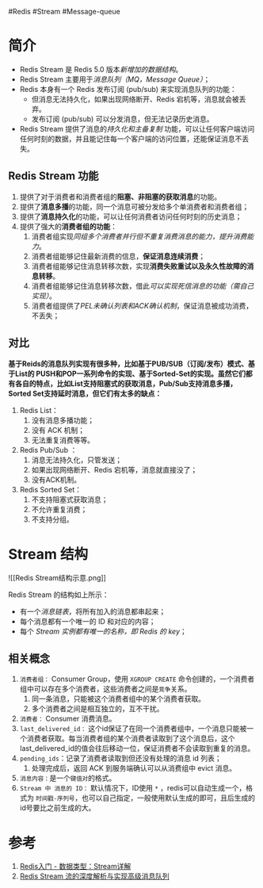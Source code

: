 #Redis #Stream #Message-queue

# 简介
- Redis Stream 是 Redis 5.0 版本*新增加的数据结构*。
- Redis Stream 主要用于*消息队列（MQ，Message Queue）*；
- Redis 本身有一个 Redis 发布订阅 (pub/sub) 来实现消息队列的功能：
	- 但消息无法持久化，如果出现网络断开、Redis 宕机等，消息就会被丢弃。
	- 发布订阅 (pub/sub) 可以分发消息，但无法记录历史消息。
- Redis Stream 提供了消息的*持久化和主备复制* 功能，可以让任何客户端访问任何时刻的数据，并且能记住每一个客户端的访问位置，还能保证消息不丢失。

## Redis Stream 功能

1.  提供了对于消费者和消费者组的**阻塞、非阻塞的获取消息**的功能。
2.  提供了**消息多播**的功能，同一个消息可被分发给多个单消费者和消费者组；
3.  提供了**消息持久化**的功能，可以让任何消费者访问任何时刻的历史消息；
4.  提供了强大的**消费者组的功能**：
    1.  消费者组实现*同组多个消费者并行但不重复消费消息的能力，提升消费能力*。
    2.  消费者组能够记住最新消费的信息，**保证消息连续消费**；
    3.  消费者组能够记住消息转移次数，实现**消费失败重试以及永久性故障的消息转移**。
    4.  消费者组能够记住消息转移次数，借此*可以实现死信消息的功能（需自己实现）*。
    5.  消费者组提供了*PEL未确认列表和ACK确认机制*，保证消息被成功消费，不丢失；

  
## 对比
**基于Reids的消息队列实现有很多种，比如基于PUB/SUB（订阅/发布）模式、基于List的 PUSH和POP一系列命令的实现、基于Sorted-Set的实现。虽然它们都有各自的特点，比如List支持阻塞式的获取消息，Pub/Sub支持消息多播，Sorted Set支持延时消息，但它们有太多的缺点：**

1.  Redis List：
	1. 没有消息多播功能；
	2. 没有 ACK 机制；
	3. 无法重复消费等等。
2.  Redis Pub/Sub ：
	1. 消息无法持久化，只管发送；
	2. 如果出现网络断开、Redis 宕机等，消息就直接没了；
	3. 没有ACK机制。
3.  Redis Sorted Set：
	1. 不支持阻塞式获取消息；
	2. 不允许重复消费；
	3. 不支持分组。

  

# Stream 结构

![[Redis Stream结构示意.png]]


Redis Stream 的结构如上所示：
- 有一个*消息链表*，将所有加入的消息都串起来；
- 每个消息都有一个唯一的 ID 和对应的内容；
- 每个 *Stream 实例都有唯一的名称，即 Redis 的 key*；

## 相关概念
1.  `消费者组：` Consumer Group，使用 `XGROUP CREATE` 命令创建的，一个消费者组中可以存在多个消费者，这些消费者之间是`竞争`关系。
    1.  同一条消息，只能被这个消费者组中的某个消费者获取。
    2.  多个消费者之间是相互独立的，互不干扰。
2.  `消费者：` Consumer 消费消息。
3.  `last_delivered_id：` 这个id保证了在同一个消费者组中，一个消息只能被一个消费者获取。每当消费者组的某个消费者读取到了这个消息后，这个last_delivered_id的值会往后移动一位，保证消费者不会读取到重复的消息。
4.  `pending_ids`：记录了消费者读取到但还没有处理的消息 id 列表；
	1. 处理完成后，返回 ACK 到服务端确认可以从消费组中 evict 消息。
5.  `消息内容：`是一个`键值对`的格式。
6.  `Stream 中 消息的 ID：` 默认情况下，ID使用 `*` ，redis可以自动生成一个，格式为 `时间戳-序列号`，也可以自己指定，一般使用默认生成的即可，且后生成的id号要比之前生成的大。




# 参考
1. [Redis入门 - 数据类型：Stream详解 ](https://www.cnblogs.com/pengdai/p/14664214.html)
2. [Redis Stream 流的深度解析与实现高级消息队列](https://juejin.cn/post/7112825943231561741)